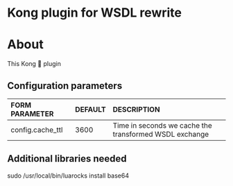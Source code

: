 # Kong plugin for WSDL rewrite

# About

This Kong 🦍 plugin

## Configuration parameters

|FORM PARAMETER|DEFAULT|DESCRIPTION|
|:----|:------|:------|
|config.cache_ttl|3600|Time in seconds we cache the transformed WSDL exchange|

## Additional libraries needed

sudo /usr/local/bin/luarocks install base64

